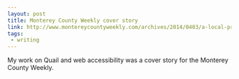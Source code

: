 ```yaml
---
layout: post
title: Monterey County Weekly cover story
link: http://www.montereycountyweekly.com/archives/2014/0403/a-local-programmer-s-life-changing-software-for-internet-accessibility/article_edcc05b0-ba9f-11e3-975f-001a4bcf6878.html
tags:
 - writing
---
```

My work on Quail and web accessibility was a cover story for the Monterey County Weekly.
